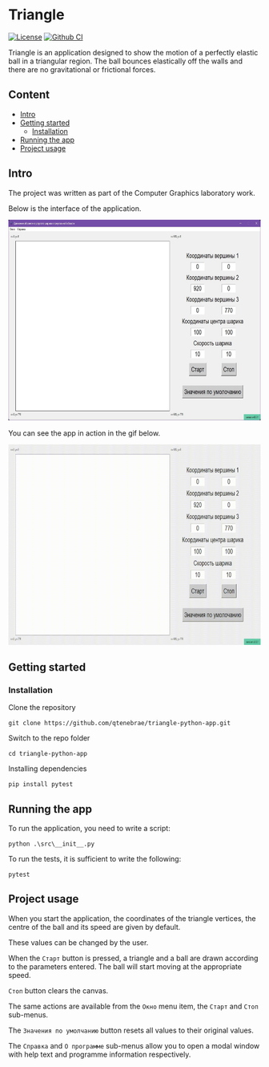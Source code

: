 # Triangle

[![License](https://img.shields.io/badge/License-Apache_2.0-blue.svg)](https://opensource.org/licenses/Apache-2.0)
[![Github CI](https://github.com/qtenebrae/triangle-python-app/actions/workflows/python-app.yml/badge.svg)](https://github.com/qtenebrae/triangle-python-app/actions/workflows/python-app.yml)

Triangle is an application designed to show the motion of a perfectly elastic ball in a triangular region. The ball
bounces elastically off the walls and there are no gravitational or frictional forces.

## Content

- [Intro](#intro)
- [Getting started](#getting-started)
    - [Installation](#installation)
- [Running the app](#running-the-app)
- [Project usage](#project-usage)

## Intro

The project was written as part of the Computer Graphics laboratory work.

Below is the interface of the application.

<p align="center">
  <img src="https://github.com/qtenebrae/triangle-python-app/blob/main/img/interface.jpg" width="600" height="400">
</p>

You can see the app in action in the gif below.

<p align="center">
  <img src="https://github.com/qtenebrae/triangle-python-app/blob/main/img/into.gif" width="600" height="400">
</p>

## Getting started

### Installation

Clone the repository

    git clone https://github.com/qtenebrae/triangle-python-app.git

Switch to the repo folder

    cd triangle-python-app

Installing dependencies

    pip install pytest

## Running the app

To run the application, you need to write a script:

    python .\src\__init__.py

To run the tests, it is sufficient to write the following:

    pytest

## Project usage

When you start the application, the coordinates of the triangle vertices, the centre of the ball and its speed are given
by default.

These values can be changed by the user.

When the `Старт` button is pressed, a triangle and a ball are drawn according to the parameters entered. The ball will
start moving at the appropriate speed.

`Стоп` button clears the canvas.

The same actions are available from the `Окно` menu item, the `Старт` and `Стоп` sub-menus.

The `Значения по умолчанию` button resets all values to their original values.

The `Справка` and `О программе` sub-menus allow you to open a modal window with help text and programme information
respectively.


